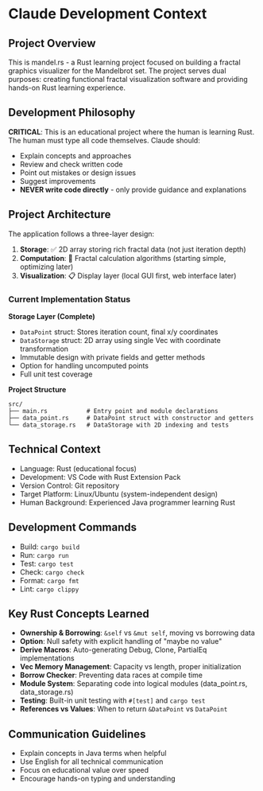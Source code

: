 # Claude Development Context

## Project Overview
This is mandel.rs - a Rust learning project focused on building a fractal graphics visualizer for the Mandelbrot set. The project serves dual purposes: creating functional fractal visualization software and providing hands-on Rust learning experience.

## Development Philosophy
**CRITICAL**: This is an educational project where the human is learning Rust. The human must type all code themselves. Claude should:
- Explain concepts and approaches
- Review and check written code
- Point out mistakes or design issues
- Suggest improvements
- **NEVER write code directly** - only provide guidance and explanations

## Project Architecture
The application follows a three-layer design:

1. **Storage**: ✅ 2D array storing rich fractal data (not just iteration depth)
2. **Computation**: 🚧 Fractal calculation algorithms (starting simple, optimizing later)
3. **Visualization**: 📋 Display layer (local GUI first, web interface later)

### Current Implementation Status

**Storage Layer (Complete)**
- `DataPoint` struct: Stores iteration count, final x/y coordinates
- `DataStorage` struct: 2D array using single Vec with coordinate transformation
- Immutable design with private fields and getter methods
- Option<DataPoint> for handling uncomputed points
- Full unit test coverage

**Project Structure**
```
src/
├── main.rs           # Entry point and module declarations
├── data_point.rs     # DataPoint struct with constructor and getters
└── data_storage.rs   # DataStorage with 2D indexing and tests
```

## Technical Context
- Language: Rust (educational focus)
- Development: VS Code with Rust Extension Pack
- Version Control: Git repository
- Target Platform: Linux/Ubuntu (system-independent design)
- Human Background: Experienced Java programmer learning Rust

## Development Commands
- Build: `cargo build`
- Run: `cargo run`
- Test: `cargo test`
- Check: `cargo check`
- Format: `cargo fmt`
- Lint: `cargo clippy`

## Key Rust Concepts Learned
- **Ownership & Borrowing**: `&self` vs `&mut self`, moving vs borrowing data
- **Option<T>**: Null safety with explicit handling of "maybe no value"
- **Derive Macros**: Auto-generating Debug, Clone, PartialEq implementations
- **Vec Memory Management**: Capacity vs length, proper initialization
- **Borrow Checker**: Preventing data races at compile time
- **Module System**: Separating code into logical modules (data_point.rs, data_storage.rs)
- **Testing**: Built-in unit testing with `#[test]` and `cargo test`
- **References vs Values**: When to return `&DataPoint` vs `DataPoint`

## Communication Guidelines
- Explain concepts in Java terms when helpful
- Use English for all technical communication
- Focus on educational value over speed
- Encourage hands-on typing and understanding